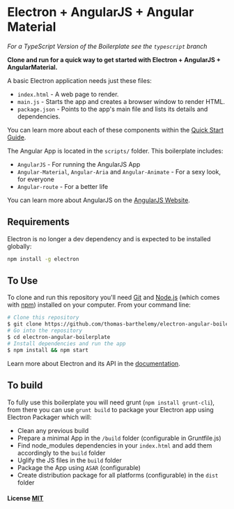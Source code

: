 # Electron + AngularJS + Angular Material

_For a TypeScript Version of the Boilerplate see the `typescript` branch_

**Clone and run for a quick way to get started with Electron + AngularJS + AngularMaterial.**

A basic Electron application needs just these files:

- `index.html` - A web page to render.
- `main.js` - Starts the app and creates a browser window to render HTML.
- `package.json` - Points to the app's main file and lists its details and dependencies.

You can learn more about each of these components within the [Quick Start Guide](http://electron.atom.io/docs/latest/tutorial/quick-start).

The Angular App is located in the `scripts/` folder.
This boilerplate includes:

- `AngularJS` - For running the AngularJS App
- `Angular-Material`, `Angular-Aria` and `Angular-Animate` - For a sexy look, for everyone
- `Angular-route` - For a better life

You can learn more about AngularJS on the [AngularJS Website](https://angularjs.org/).

## Requirements

Electron is no longer a dev dependency and is expected to be installed globally:

```bash
npm install -g electron
```

## To Use

To clone and run this repository you'll need [Git](https://git-scm.com) and [Node.js](https://nodejs.org/en/download/) (which comes with [npm](http://npmjs.com)) installed on your computer. From your command line:

```bash
# Clone this repository
$ git clone https://github.com/thomas-barthelemy/electron-angular-boilerplate
# Go into the repository
$ cd electron-angular-boilerplate
# Install dependencies and run the app
$ npm install && npm start
```

Learn more about Electron and its API in the [documentation](http://electron.atom.io/docs/latest).

## To build

To fully use this boilerplate you will need grunt (`npm install grunt-cli`),
from there you can use `grunt build` to package your Electron app using Electron Packager
which will:

- Clean any previous build
- Prepare a minimal App in the `/build` folder (configurable in Gruntfile.js)
- Find node_modules dependencies in your `index.html` and add them accordingly to the `build` folder
- Uglify the JS files in the `build` folder
- Package the App using `ASAR` (configurable)
- Create distribution package for all platforms (configurable) in the `dist` folder

#### License [MIT](LICENSE.md)

